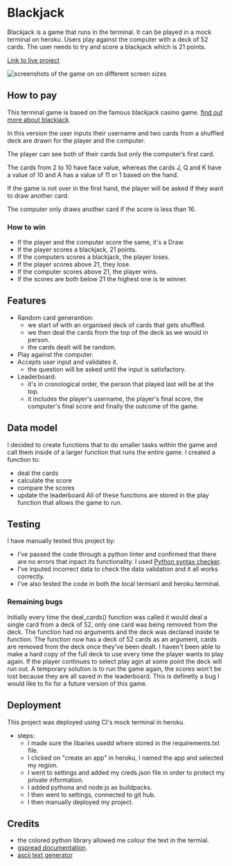 # Blackjack
Blackjack is a game that runs in the terminal. It can be played in a mock terminal on heroku.
Users play against the computer with a deck of 52 cards. The user needs to try and score a blackjack which is 21 points.

[Link to live project](https://jackblack-21-56ff233614fb.herokuapp.com/)

![screenshots of the game on on different screen sizes](Screenshot(45).png)
## How to pay
This terminal game is based on the famous blackjack casino game. [find out more about blackjack](https://en.wikipedia.org/wiki/Blackjack).

In this version the user inputs their username and two cards from a shuffled deck are drawn for the player and the computer.

The player can see both of their cards but only the computer’s first card.

The cards from 2 to 10 have face value, whereas the cards J, Q and K have a value of 10 and A has a value of 11 or 1 based on the hand.

If the game is not over in the first hand, the player will be asked if they want to draw another card. 

The computer only draws another card if the score is less than 16. 

### How to win 
- If the player and the computer score the same, it's a Draw.
- If the player scores a blackjack, 21 points.
- If the computers scores a blackjack, the player loses.
- If the player scores above 21, they lose.
- If the computer scores above 21, the player wins.
- If the scores are both below 21 the highest one is te winner.

## Features
- Random card generantion: 
  - we start of with an organised deck of cards that gets shuffled.
  - we then deal the cards from the top of the deck as we would in person.
  - the cards dealt will be random.
- Play against the computer.
- Accepts user input and validates it.
  - the question will be asked until the input is satisfactory.
- Leaderboard:
  - it's in cronological order, the person that played last will be at the top.
  - it includes the player's username, the player's final score, the computer's final score and finally the outcome of the game. 

## Data model
I decided to create functions that to do smaller tasks within the game and call them inside of a larger function that runs the entire game.
 I created a function to:
 - deal the cards
 - calculate the score
 - compare the scores 
 - update the leaderboard
All of these functions are stored in the play function that allows the game to run.

## Testing
I have manually tested this project by:
- I've passed the code through a python linter and confirmed that there are no errors that inpact its functionality.
I used [Python syntax checker](https://extendsclass.com/python-tester.html).
- I've inputed incorrect data to check the data validation and it all works correctly.
- I've also tested the code in both the local termianl and heroku terminal.

### Remaining bugs
Initially every time the deal_cards() function was called it would deal a single card from a deck of 52, only one card was being removed from the deck. The function had no arguments and the deck was declared inside te function.
The function now has a deck of 52 cards as an argument, cards are removed from the deck once they've been dealt. I haven't been able to make a hard copy of the full deck to use every time the player wants to play again. If the player continues to select play agin at some point the deck will run out. A temporary solution is to run the game again, the scores won't be lost because they are all saved in the leaderboard.
This is definetly a bug I would like to fix for a future version of this game.

## Deployment
This project was deployed using CI's mock terminal in heroku.
- steps:
  - I made sure the libaries usedd where stored in the requirements.txt file.
  - I clicked on "create an app" in heroku, I named the app and selected my region.
  - I went to settings and added my creds.json file in order to protect my private information.
  - I added pythona and node.js as buildpacks.
  - I then went to settings, connected to git hub.
  - I then manually deployed my project.

## Credits
- the colored python library allowed me colour the text in the termial.
- [gspread documentation](https://docs.gspread.org/en/v5.1.0/api.html).
- [ascii text generator](https://patorjk.com/software/taag/#p=display&f=Graffiti&t=Type%20Something%20)